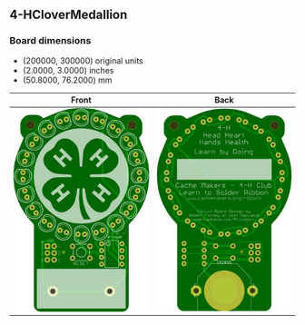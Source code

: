 ## 4-HCloverMedallion 


### Board dimensions

* (200000, 300000) original units
* (2.0000, 3.0000) inches
* (50.8000, 76.2000) mm



| Front | Back |
| --- | --- |
| ![Front](4-HCloverMedallion.png) | ![Back](4-HCloverMedallion_back.png) |


